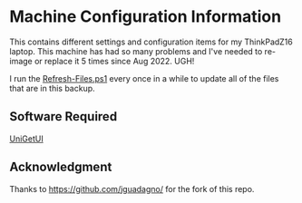 # Machine Configuration Information

This contains different settings and configuration items for my ThinkPadZ16 laptop. This machine has had so many problems and I've needed to re-image or replace it 5 times since Aug 2022. UGH!

I run the [Refresh-Files.ps1](Refresh-Files.ps1) every once in a while to update all of the files that are in this backup.

## Software Required

[UniGetUI](https://www.marticliment.com/unigetui/)

## Acknowledgment

Thanks to https://github.com/jguadagno/ for the fork of this repo. 